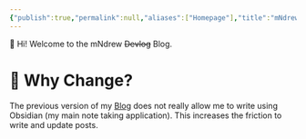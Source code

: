 ```yaml
---
{"publish":true,"permalink":null,"aliases":["Homepage"],"title":"mNdrew DevLog","created":"2025-09-07","modified":"2025-09-07T12:39:03.360+08:00","published":"2025-09-07","cssclasses":null,"description":null,"tags":null,"draft":false,"date":"2025-09-07","date_created":"2025-09-07","comments":false}
---
```



👋 Hi! Welcome to the mNdrew ~~Devlog~~ Blog. 


# 🌱 Why Change?
The previous version of my [Blog](https://mndrewdevlog.web.app/blog/) does not really allow me to write using Obsidian (my main note taking application). This increases the friction to write and update posts. 


